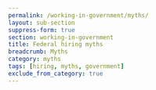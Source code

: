 ```yaml
---
permalink: /working-in-government/myths/
layout: sub-section
suppress-form: true
section: working-in-government
title: Federal hiring myths
breadcrumb: Myths
category: myths
tags: [hiring, myths, government]
exclude_from_category: true
---
```

